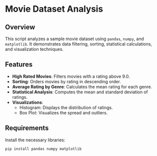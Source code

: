 # Movie Dataset Analysis

## Overview
This script analyzes a sample movie dataset using `pandas`, `numpy`, and `matplotlib`. It demonstrates data filtering, sorting, statistical calculations, and visualization techniques.

## Features
- **High Rated Movies**: Filters movies with a rating above 9.0.
- **Sorting**: Orders movies by rating in descending order.
- **Average Rating by Genre**: Calculates the mean rating for each genre.
- **Statistical Analysis**: Computes the mean and standard deviation of ratings.
- **Visualizations**: 
  - Histogram: Displays the distribution of ratings.
  - Box Plot: Visualizes the spread and outliers.

## Requirements
Install the necessary libraries:
```bash
pip install pandas numpy matplotlib

